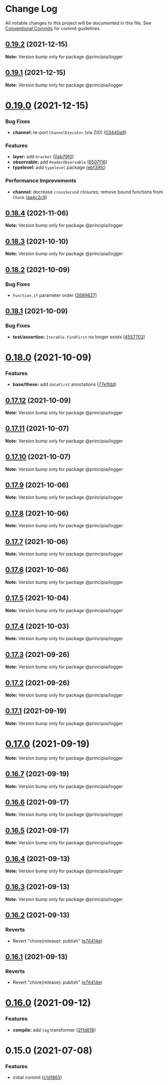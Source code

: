 # Change Log

All notable changes to this project will be documented in this file.
See [Conventional Commits](https://conventionalcommits.org) for commit guidelines.

## [0.19.2](https://github.com/0x706b/principia.ts/compare/@principia/logger@0.19.1...@principia/logger@0.19.2) (2021-12-15)

**Note:** Version bump only for package @principia/logger





## [0.19.1](https://github.com/0x706b/principia.ts/compare/@principia/logger@0.19.0...@principia/logger@0.19.1) (2021-12-15)

**Note:** Version bump only for package @principia/logger





# [0.19.0](https://github.com/0x706b/principia.ts/compare/@principia/logger@0.18.4...@principia/logger@0.19.0) (2021-12-15)


### Bug Fixes

* **channel:** re-port `ChannelExecutor` (via ZIO) ([03440a9](https://github.com/0x706b/principia.ts/commit/03440a9b0fd0f7984738893ea18710593cf30239))


### Features

* **layer:** add `bracket` ([0ab79f0](https://github.com/0x706b/principia.ts/commit/0ab79f0dabc349fcaf51e4060d08b59dcb1aee37))
* **observable:** add `ReaderObservable` ([6507f16](https://github.com/0x706b/principia.ts/commit/6507f165e61530d79589e5e1f2f8712126ac0f60))
* **typelevel:** add `typelevel` package ([ebf39fc](https://github.com/0x706b/principia.ts/commit/ebf39fc0fe9decdd06dbbf33add0e532cdeccb2d))


### Performance Improvements

* **channel:** decrease `crossSecond` closures; remove bound functions from `Chunk` ([aa4c2c9](https://github.com/0x706b/principia.ts/commit/aa4c2c98a74b84854cb159804a16bd58dacb5fdb))





## [0.18.4](https://github.com/0x706b/principia.ts/compare/@principia/logger@0.18.3...@principia/logger@0.18.4) (2021-11-06)

**Note:** Version bump only for package @principia/logger





## [0.18.3](https://github.com/0x706b/principia.ts/compare/@principia/logger@0.18.2...@principia/logger@0.18.3) (2021-10-10)

**Note:** Version bump only for package @principia/logger





## [0.18.2](https://github.com/0x706b/principia.ts/compare/@principia/logger@0.18.1...@principia/logger@0.18.2) (2021-10-09)


### Bug Fixes

* `Function.if` parameter order ([2689827](https://github.com/0x706b/principia.ts/commit/2689827e45e3cb1a15d7fe16e6553c756a0c53fe))





## [0.18.1](https://github.com/0x706b/principia.ts/compare/@principia/logger@0.18.0...@principia/logger@0.18.1) (2021-10-09)


### Bug Fixes

* **test/assertion:** `Iterable.findFirst` no longer exists ([4557703](https://github.com/0x706b/principia.ts/commit/45577031d470df43abb922081e805458e1f97544))





# [0.18.0](https://github.com/0x706b/principia.ts/compare/@principia/logger@0.17.12...@principia/logger@0.18.0) (2021-10-09)


### Features

* **base/these:** add `dataFirst` annotations ([77e1fdd](https://github.com/0x706b/principia.ts/commit/77e1fdda4d4d4e7a2542bde78655589597441d50))





## [0.17.12](https://github.com/0x706b/principia.ts/compare/@principia/logger@0.17.11...@principia/logger@0.17.12) (2021-10-09)

**Note:** Version bump only for package @principia/logger





## [0.17.11](https://github.com/0x706b/principia.ts/compare/@principia/logger@0.17.10...@principia/logger@0.17.11) (2021-10-07)

**Note:** Version bump only for package @principia/logger





## [0.17.10](https://github.com/0x706b/principia.ts/compare/@principia/logger@0.17.9...@principia/logger@0.17.10) (2021-10-07)

**Note:** Version bump only for package @principia/logger





## [0.17.9](https://github.com/0x706b/principia.ts/compare/@principia/logger@0.17.8...@principia/logger@0.17.9) (2021-10-06)

**Note:** Version bump only for package @principia/logger





## [0.17.8](https://github.com/0x706b/principia.ts/compare/@principia/logger@0.17.7...@principia/logger@0.17.8) (2021-10-06)

**Note:** Version bump only for package @principia/logger





## [0.17.7](https://github.com/0x706b/principia.ts/compare/@principia/logger@0.17.6...@principia/logger@0.17.7) (2021-10-06)

**Note:** Version bump only for package @principia/logger





## [0.17.6](https://github.com/0x706b/principia.ts/compare/@principia/logger@0.17.5...@principia/logger@0.17.6) (2021-10-06)

**Note:** Version bump only for package @principia/logger





## [0.17.5](https://github.com/0x706b/principia.ts/compare/@principia/logger@0.17.4...@principia/logger@0.17.5) (2021-10-04)

**Note:** Version bump only for package @principia/logger





## [0.17.4](https://github.com/0x706b/principia.ts/compare/@principia/logger@0.17.3...@principia/logger@0.17.4) (2021-10-03)

**Note:** Version bump only for package @principia/logger





## [0.17.3](https://github.com/0x706b/principia.ts/compare/@principia/logger@0.17.2...@principia/logger@0.17.3) (2021-09-26)

**Note:** Version bump only for package @principia/logger





## [0.17.2](https://github.com/0x706b/principia.ts/compare/@principia/logger@0.17.1...@principia/logger@0.17.2) (2021-09-26)

**Note:** Version bump only for package @principia/logger





## [0.17.1](https://github.com/0x706b/principia.ts/compare/@principia/logger@0.17.0...@principia/logger@0.17.1) (2021-09-19)

**Note:** Version bump only for package @principia/logger





# [0.17.0](https://github.com/0x706b/principia.ts/compare/@principia/logger@0.16.7...@principia/logger@0.17.0) (2021-09-19)

**Note:** Version bump only for package @principia/logger





## [0.16.7](https://github.com/0x706b/principia.ts/compare/@principia/logger@0.16.6...@principia/logger@0.16.7) (2021-09-19)

**Note:** Version bump only for package @principia/logger





## [0.16.6](https://github.com/0x706b/principia.ts/compare/@principia/logger@0.16.5...@principia/logger@0.16.6) (2021-09-17)

**Note:** Version bump only for package @principia/logger





## [0.16.5](https://github.com/0x706b/principia.ts/compare/@principia/logger@0.16.4...@principia/logger@0.16.5) (2021-09-17)

**Note:** Version bump only for package @principia/logger





## [0.16.4](https://github.com/0x706b/principia.ts/compare/@principia/logger@0.16.3...@principia/logger@0.16.4) (2021-09-13)

**Note:** Version bump only for package @principia/logger





## [0.16.3](https://github.com/0x706b/principia.ts/compare/@principia/logger@0.16.2...@principia/logger@0.16.3) (2021-09-13)

**Note:** Version bump only for package @principia/logger





## [0.16.2](https://github.com/0x706b/principia.ts/compare/@principia/logger@0.16.1...@principia/logger@0.16.2) (2021-09-13)


### Reverts

* Revert "chore(release): publish" ([e74414e](https://github.com/0x706b/principia.ts/commit/e74414effa51392092770ecd542b55608dbb1201))





## [0.16.1](https://github.com/0x706b/principia.ts/compare/@principia/logger@0.16.1...@principia/logger@0.16.1) (2021-09-13)


### Reverts

* Revert "chore(release): publish" ([e74414e](https://github.com/0x706b/principia.ts/commit/e74414effa51392092770ecd542b55608dbb1201))





# [0.16.0](https://github.com/0x706b/principia.ts/compare/@principia/logger@0.15.0...@principia/logger@0.16.0) (2021-09-12)


### Features

* **compile:** add `tag` transformer ([2f1d618](https://github.com/0x706b/principia.ts/commit/2f1d6186a69804b169d7dc2eb96346d612fd3582))





# 0.15.0 (2021-07-08)


### Features

* initial commit ([c1d1865](https://github.com/0x706b/principia.ts/commit/c1d1865d93b8c7762c4cdfa912360f467c0bae02))
